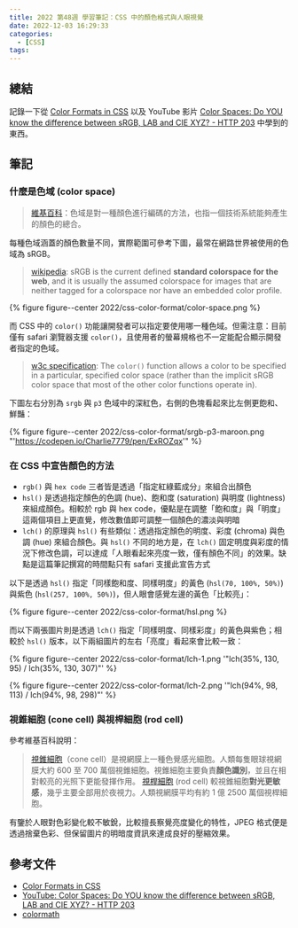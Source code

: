 ```yaml
---
title: 2022 第48週 學習筆記：CSS 中的顏色格式與人眼視覺
date: 2022-12-03 16:29:33
categories:
  - [CSS]
tags:
---
```


## 總結

記錄一下從 [Color Formats in CSS](https://www.joshwcomeau.com/css/color-formats/) 以及 YouTube 影片 [Color Spaces: Do YOU know the difference between sRGB, LAB and CIE XYZ? - HTTP 203](https://youtu.be/cGyLHxn16pE) 中學到的東西。

## 筆記

### 什麼是色域 (color space)

> [維基百科](https://zh.wikipedia.org/zh-tw/%E8%89%B2%E5%9F%9F)：色域是對一種顏色進行編碼的方法，也指一個技術系統能夠產生的顏色的總合。

每種色域涵蓋的顏色數量不同，實際範圍可參考下圖，最常在網路世界被使用的色域為 sRGB。

> [wikipedia](https://en.wikipedia.org/wiki/SRGB): sRGB is the current defined **standard colorspace for the web**, and it is usually the assumed colorspace for images that are neither tagged for a colorspace nor have an embedded color profile.

{% figure figure--center 2022/css-color-format/color-space.png %}

而 CSS 中的 `color()` 功能讓開發者可以指定要使用哪一種色域。但需注意：目前僅有 safari 瀏覽器支援 `color()`，且使用者的螢幕規格也不一定能配合顯示開發者指定的色域。

> [w3c specification](https://w3c.github.io/csswg-drafts/css-color/#color-function): The `color()` function allows a color to be specified in a particular, specified color space (rather than the implicit sRGB color space that most of the other color functions operate in).

下圖左右分別為 `srgb` 與 `p3` 色域中的深紅色，右側的色塊看起來比左側更飽和、鮮豔：

{% figure figure--center 2022/css-color-format/srgb-p3-maroon.png "'https://codepen.io/Charlie7779/pen/ExROZqx'" %}

### 在 CSS 中宣告顏色的方法

- `rgb()` 與 `hex code` 三者皆是透過「指定紅綠藍成分」來組合出顏色
- `hsl()` 是透過指定顏色的色調 (hue)、飽和度 (saturation) 與明度 (lightness) 來組成顏色。相較於 rgb 與 hex code，優點是在調整「飽和度」與「明度」這兩個項目上更直覺，修改數值即可調整一個顏色的濃淡與明暗
- `lch()` 的原理與 `hsl()` 有些類似：透過指定顏色的明度、彩度 (chroma) 與色調 (hue) 來組合顏色。與 `hsl()` 不同的地方是，在 `lch()` 固定明度與彩度的情況下修改色調，可以達成「人眼看起來亮度一致，僅有顏色不同」的效果。缺點是這篇筆記撰寫的時間點只有 safari 支援此宣告方式

以下是透過 `hsl()` 指定「同樣飽和度、同樣明度」的黃色 (`hsl(70, 100%, 50%)`) 與紫色 (`hsl(257, 100%, 50%)`)，但人眼會感覺左邊的黃色「比較亮」：

{% figure figure--center 2022/css-color-format/hsl.png %}

而以下兩張圖片則是透過 `lch()` 指定「同樣明度、同樣彩度」的黃色與紫色；相較於 `hsl()` 版本，以下兩組圖片的左右「亮度」看起來會比較一致：

{% figure figure--center 2022/css-color-format/lch-1.png '"lch(35%, 130, 95) / lch(35%, 130, 307)"' %}

{% figure figure--center 2022/css-color-format/lch-2.png '"lch(94%, 98, 113) / lch(94%, 98, 298)"' %}

### 視錐細胞 (cone cell) 與視桿細胞 (rod cell)

參考維基百科說明：

> [視錐細胞](https://zh.wikipedia.org/zh-tw/%E8%A7%86%E9%94%A5%E7%BB%86%E8%83%9E)（cone cell）是視網膜上一種色覺感光細胞。人類每隻眼球視網膜大約 600 至 700 萬個視錐細胞。視錐細胞主要負責**顏色識別**，並且在相對較亮的光照下更能發揮作用。
> [視桿細胞](https://zh.wikipedia.org/zh-tw/%E8%A7%86%E6%9D%86%E7%BB%86%E8%83%9E) (rod cell) 較視錐細胞**對光更敏感**，幾乎主要全部用於夜視力。人類視網膜平均有約 1 億 2500 萬個視桿細胞。

有鑒於人眼對色彩變化較不敏銳，比較擅長察覺亮度變化的特性，JPEG 格式便是透過捨棄色彩、但保留圖片的明暗度資訊來達成良好的壓縮效果。

## 參考文件

- [Color Formats in CSS](https://www.joshwcomeau.com/css/color-formats/)
- [YouTube: Color Spaces: Do YOU know the difference between sRGB, LAB and CIE XYZ? - HTTP 203](https://youtu.be/cGyLHxn16pE)
- [colormath](https://ajalt.github.io/colormath/)
